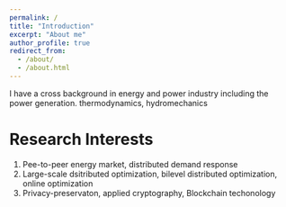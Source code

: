 ```yaml
---
permalink: /
title: "Introduction"
excerpt: "About me"
author_profile: true
redirect_from: 
  - /about/
  - /about.html
---
```


I have a cross background in energy and power industry including the power generation. thermodynamics, hydromechanics


Research Interests
======
1. Pee-to-peer energy market, distributed demand response
2. Large-scale dsitributed optimization, bilevel distributed optimization, online optimization
3. Privacy-preservaton, applied cryptography, Blockchain techonology

